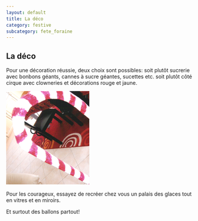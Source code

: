 ```yaml
---
layout: default
title: La déco
category: festive
subcategory: fete_foraine
---
```


## La déco

Pour une décoration réussie, deux choix sont possibles: soit plutôt sucrerie avec bonbons géants, cannes à sucre géantes, sucettes etc. soit plutôt côté cirque avec clowneries et décorations rouge et jaune.

![canne](/assets/images/pages/canne.png)

Pour les courageux, essayez de recréer chez vous un palais des glaces tout en vitres et en miroirs.

Et surtout des ballons partout!

